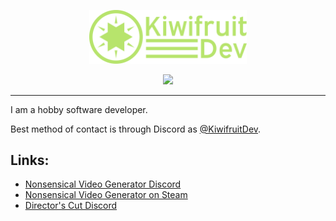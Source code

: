 <p align="center">
  <a href="https://github.com/KiwifruitDev/">
    <img width="50%" src="/branding/kiwifruitdev_logo_green.png"/>
  </a>
</p>

<p align="center">
  <a href="https://store.steampowered.com/app/2516360/Nonsensical_Video_Generator/">
    <img src="https://raw.githubusercontent.com/KiwifruitDev/NonsensicalVideoGenerator/main/branding/4x/nvg-logo.png"/>
  </a>
</p>

-----

I am a hobby software developer.

Best method of contact is through Discord as [@KiwifruitDev](https://discord.com/users/728082336536854559).

## Links:

- [Nonsensical Video Generator Discord](https://discord.com/servers/nonsensical-video-generator-641428540486844417)
- [Nonsensical Video Generator on Steam](https://store.steampowered.com/app/2516360/Nonsensical_Video_Generator/)
- [Director's Cut Discord](https://discord.gg/3X3teNecWs)

